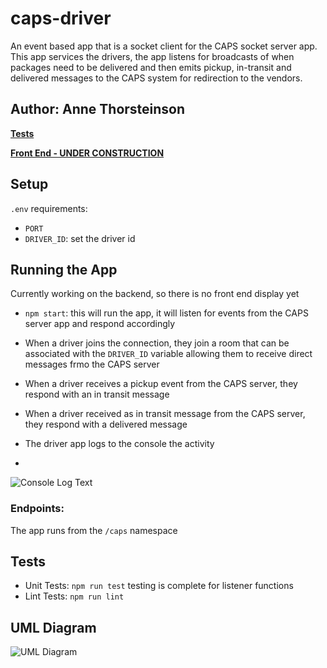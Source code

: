 # caps-driver
An event based app that is a socket client for the CAPS socket server app. This app services the drivers, the app listens for broadcasts of when packages need to be delivered and then emits pickup, in-transit and delivered messages to the CAPS system for redirection to the vendors.

## Author: Anne Thorsteinson

**[Tests](https://github.com/AnneThor/caps-driver/actions)**

**[Front End - UNDER CONSTRUCTION](https://parcel-delivery-tracker.herokuapp.com/)**

## Setup

```.env``` requirements:

- ```PORT```
- ```DRIVER_ID```: set the driver id

## Running the App

Currently working on the backend, so there is no front end display yet

- ```npm start```: this will run the app, it will listen for events from the CAPS server app and respond accordingly

- When a driver joins the connection, they join a room that can be associated with the ```DRIVER_ID``` variable allowing them to receive direct messages frmo the CAPS server
- When a driver receives a pickup event from the CAPS server, they respond with an in transit message 
- When a driver received as in transit message from the CAPS server, they respond with a delivered message
- The driver app logs to the console the activity
- 
![Console Log Text](./assets/caps-example.png)


### Endpoints:

The app runs from the ```/caps``` namespace

## Tests

- Unit Tests: ```npm run test``` testing is complete for listener functions
- Lint Tests: ```npm run lint```

## UML Diagram

![UML Diagram](./assets/Lab12.png)
